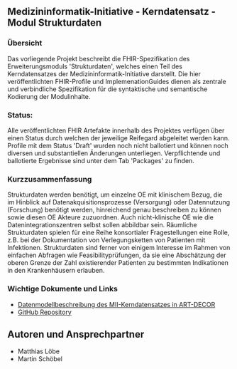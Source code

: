 ## Medizininformatik-Initiative - Kerndatensatz - Modul Strukturdaten

### Übersicht

Das vorliegende Projekt beschreibt die FHIR-Spezifikation des Erweiterungsmoduls 'Strukturdaten', welches einen Teil des Kerndatensatzes der Medizininformatik-Initiative darstellt. Die hier veröffentlichten FHIR-Profile und ImplemenationGuides dienen als zentrale und verbindliche Spezifikation für die syntaktische und semantische Kodierung der Modulinhalte.

### Status:

Alle veröffentlichten FHIR Artefakte innerhalb des Projektes verfügen über einen Status durch welchen der jeweilige Reifegard abgeleitet werden kann. Profile mit dem Status 'Draft' wurden noch nicht ballotiert und können noch diversen und substantiellen Änderungen unterliegen. Verpflichtende und ballotierte Ergebnisse sind unter dem Tab 'Packages' zu finden.

### Kurzzusammenfassung

Strukturdaten werden benötigt, um einzelne OE mit klinischem Bezug, die im Hinblick auf Datenakquisitionsprozesse (Versorgung) oder Datennutzung (Forschung) benötigt werden, hinreichend genau beschreiben zu können sowie diesen OE Akteure zuzuordnen. Auch nicht-klinische OE wie die Datenintegrationszentren selbst sollen abbildbar sein. Räumliche Strukturdaten spielen für eine Reihe konsortialer Fragestellungen eine Rolle, z.B. bei der Dokumentation von Verlegungsketten von Patienten mit Infektionen. Strukturdaten sind ferner von einigem Interesse im Rahmen von einfachen Abfragen wie Feasibilityprüfungen, da sie eine Abschätzung der oberen Grenze der Zahl existierender Patienten zu bestimmten Indikationen in den Krankenhäusern erlauben. 

### Wichtige Dokumente und Links

- [Datenmodellbeschreibung des MII-Kerndatensatzes in ART-DECOR](https://art-decor.org/art-decor/decor-datasets--mide-?id=2.16.840.1.113883.3.1937.777.24.1.1&effectiveDate=2018-06-05T12%3A44%3A12&conceptId=2.16.840.1.113883.3.1937.777.24.2.67&conceptEffectiveDate=2018-06-06T06%3A22%3A00&language=de-DE)
- [GitHub Repository](https://github.com/medizininformatik-initiative/kerndatensatzmodul-strukturdaten)

## Autoren und Ansprechpartner
- Matthias Löbe
- Martin Schöbel
